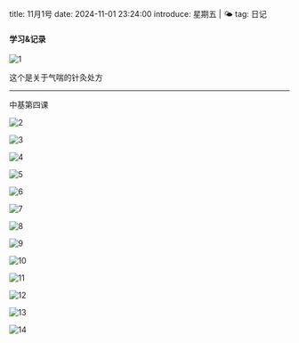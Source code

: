 title: 11月1号
date: 2024-11-01 23:24:00
introduce: 星期五 | 🌤️
tag: 日记

#### 学习&记录

![1](/static/img/2024/11/01/1.jpg)

这个是关于气喘的针灸处方

---

中基第四课

![2](/static/img/2024/11/01/2.jpg)

![3](/static/img/2024/11/01/3.jpg)

![4](/static/img/2024/11/01/4.jpg)

![5](/static/img/2024/11/01/5.jpg)

![6](/static/img/2024/11/01/6.jpg)

![7](/static/img/2024/11/01/7.jpg)

![8](/static/img/2024/11/01/8.jpg)

![9](/static/img/2024/11/01/9.jpg)

![10](/static/img/2024/11/01/10.jpg)

![11](/static/img/2024/11/01/11.jpg)

![12](/static/img/2024/11/01/12.jpg)

![13](/static/img/2024/11/01/13.jpg)

![14](/static/img/2024/11/01/14.jpg)

